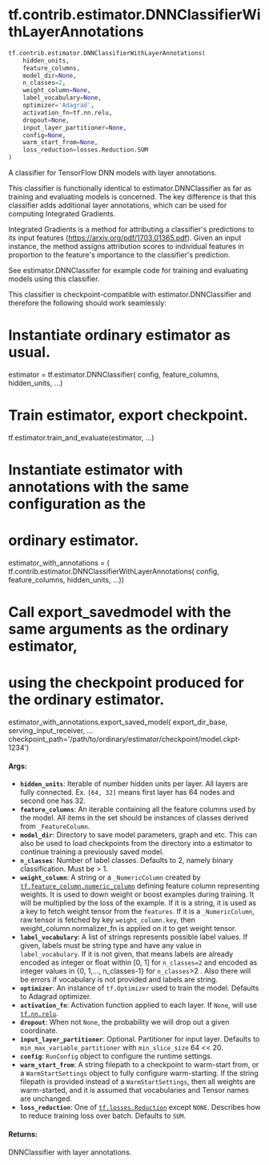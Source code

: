 <div itemscope itemtype="http://developers.google.com/ReferenceObject">
<meta itemprop="name" content="tf.contrib.estimator.DNNClassifierWithLayerAnnotations" />
<meta itemprop="path" content="Stable" />
</div>

# tf.contrib.estimator.DNNClassifierWithLayerAnnotations

``` python
tf.contrib.estimator.DNNClassifierWithLayerAnnotations(
    hidden_units,
    feature_columns,
    model_dir=None,
    n_classes=2,
    weight_column=None,
    label_vocabulary=None,
    optimizer='Adagrad',
    activation_fn=tf.nn.relu,
    dropout=None,
    input_layer_partitioner=None,
    config=None,
    warm_start_from=None,
    loss_reduction=losses.Reduction.SUM
)
```

A classifier for TensorFlow DNN models with layer annotations.

This classifier is functionally identical to estimator.DNNClassifier as far as
training and evaluating models is concerned. The key difference is that this
classifier adds additional layer annotations, which can be used for computing
Integrated Gradients.

Integrated Gradients is a method for attributing a classifier's predictions
to its input features (https://arxiv.org/pdf/1703.01365.pdf). Given an input
instance, the method assigns attribution scores to individual features in
proportion to the feature's importance to the classifier's prediction.

See estimator.DNNClassifer for example code for training and evaluating models
using this classifier.

This classifier is checkpoint-compatible with estimator.DNNClassifier and
therefore the following should work seamlessly:

# Instantiate ordinary estimator as usual.
estimator = tf.estimator.DNNClassifier(
  config, feature_columns, hidden_units, ...)

# Train estimator, export checkpoint.
tf.estimator.train_and_evaluate(estimator, ...)

# Instantiate estimator with annotations with the same configuration as the
# ordinary estimator.
estimator_with_annotations = (
  tf.contrib.estimator.DNNClassifierWithLayerAnnotations(
    config, feature_columns, hidden_units, ...))

# Call export_savedmodel with the same arguments as the ordinary estimator,
# using the checkpoint produced for the ordinary estimator.
estimator_with_annotations.export_saved_model(
  export_dir_base, serving_input_receiver, ...
  checkpoint_path='/path/to/ordinary/estimator/checkpoint/model.ckpt-1234')

#### Args:

* <b>`hidden_units`</b>: Iterable of number hidden units per layer. All layers are
    fully connected. Ex. `[64, 32]` means first layer has 64 nodes and second
    one has 32.
* <b>`feature_columns`</b>: An iterable containing all the feature columns used by the
    model. All items in the set should be instances of classes derived from
    `_FeatureColumn`.
* <b>`model_dir`</b>: Directory to save model parameters, graph and etc. This can also
    be used to load checkpoints from the directory into a estimator to
    continue training a previously saved model.
* <b>`n_classes`</b>: Number of label classes. Defaults to 2, namely binary
    classification. Must be > 1.
* <b>`weight_column`</b>: A string or a `_NumericColumn` created by
    <a href="../../../tf/feature_column/numeric_column.md"><code>tf.feature_column.numeric_column</code></a> defining feature column representing
    weights. It is used to down weight or boost examples during training. It
    will be multiplied by the loss of the example. If it is a string, it is
    used as a key to fetch weight tensor from the `features`. If it is a
    `_NumericColumn`, raw tensor is fetched by key `weight_column.key`, then
    weight_column.normalizer_fn is applied on it to get weight tensor.
* <b>`label_vocabulary`</b>: A list of strings represents possible label values. If
    given, labels must be string type and have any value in
    `label_vocabulary`. If it is not given, that means labels are already
    encoded as integer or float within [0, 1] for `n_classes=2` and encoded as
    integer values in {0, 1,..., n_classes-1} for `n_classes`>2 . Also there
    will be errors if vocabulary is not provided and labels are string.
* <b>`optimizer`</b>: An instance of `tf.Optimizer` used to train the model. Defaults
    to Adagrad optimizer.
* <b>`activation_fn`</b>: Activation function applied to each layer. If `None`, will
    use <a href="../../../tf/nn/relu.md"><code>tf.nn.relu</code></a>.
* <b>`dropout`</b>: When not `None`, the probability we will drop out a given
    coordinate.
* <b>`input_layer_partitioner`</b>: Optional. Partitioner for input layer. Defaults to
    `min_max_variable_partitioner` with `min_slice_size` 64 << 20.
* <b>`config`</b>: `RunConfig` object to configure the runtime settings.
* <b>`warm_start_from`</b>: A string filepath to a checkpoint to warm-start from, or a
    `WarmStartSettings` object to fully configure warm-starting.  If the
    string filepath is provided instead of a `WarmStartSettings`, then all
    weights are warm-started, and it is assumed that vocabularies and Tensor
    names are unchanged.
* <b>`loss_reduction`</b>: One of <a href="../../../tf/losses/Reduction.md"><code>tf.losses.Reduction</code></a> except `NONE`. Describes how to
    reduce training loss over batch. Defaults to `SUM`.


#### Returns:

DNNClassifier with layer annotations.